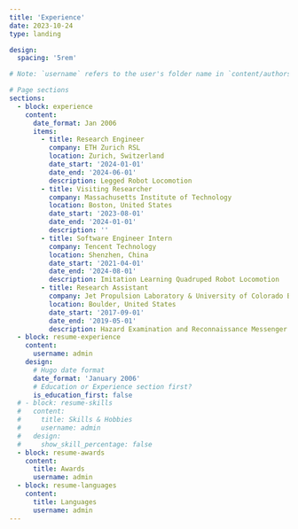 ```yaml
---
title: 'Experience'
date: 2023-10-24
type: landing

design:
  spacing: '5rem'

# Note: `username` refers to the user's folder name in `content/authors/`

# Page sections
sections:
  - block: experience
    content:
      date_format: Jan 2006
      items:
        - title: Research Engineer 
          company: ETH Zurich RSL
          location: Zurich, Switzerland
          date_start: '2024-01-01'
          date_end: '2024-06-01'
          description: Legged Robot Locomotion
        - title: Visiting Researcher
          company: Massachusetts Institute of Technology
          location: Boston, United States
          date_start: '2023-08-01'
          date_end: '2024-01-01'
          description: ''
        - title: Software Engineer Intern 
          company: Tencent Technology 
          location: Shenzhen, China
          date_start: '2021-04-01'
          date_end: '2024-08-01'
          description: Imitation Learning Quadruped Robot Locomotion
        - title: Research Assistant
          company: Jet Propulsion Laboratory & University of Colorado Boulder
          location: Boulder, United States
          date_start: '2017-09-01'
          date_end: '2019-05-01'
          description: Hazard Examination and Reconnaissance Messenger for Extended Surveillance
  - block: resume-experience
    content:
      username: admin
    design:
      # Hugo date format
      date_format: 'January 2006'
      # Education or Experience section first?
      is_education_first: false
  # - block: resume-skills
  #   content:
  #     title: Skills & Hobbies
  #     username: admin
  #   design:
  #     show_skill_percentage: false
  - block: resume-awards
    content:
      title: Awards
      username: admin
  - block: resume-languages
    content:
      title: Languages
      username: admin
---
```

